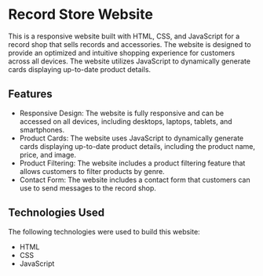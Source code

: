 # Record Store Website
This is a responsive website built with HTML, CSS, and JavaScript for a record shop that sells records and accessories. The website is designed to provide an optimized and intuitive shopping experience for customers across all devices. The website utilizes JavaScript to dynamically generate cards displaying up-to-date product details.

## Features
- Responsive Design: The website is fully responsive and can be accessed on all devices, including desktops, laptops, tablets, and smartphones.
- Product Cards: The website uses JavaScript to dynamically generate cards displaying up-to-date product details, including the product name, price, and image.
- Product Filtering: The website includes a product filtering feature that allows customers to filter products by genre.
- Contact Form: The website includes a contact form that customers can use to send messages to the record shop.

## Technologies Used
The following technologies were used to build this website:
- HTML
- CSS
- JavaScript
